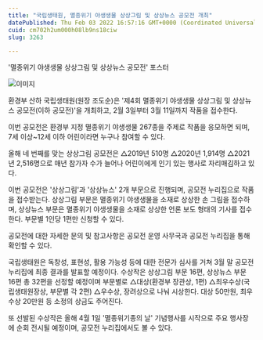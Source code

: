```yaml
---
title: "국립생태원, 멸종위기 야생생물 상상그림 및 상상뉴스 공모전 개최"
datePublished: Thu Feb 03 2022 16:57:16 GMT+0000 (Coordinated Universal Time)
cuid: cm702h2um000h08lb9ns18ciw
slug: 3263

---
```



'멸종위기 야생생물 상상그림 및 상상뉴스 공모전' 포스터

![이미지](https://cdn.hashnode.com/res/hashnode/image/upload/v1739253240678/8fccf4fc-3d4a-4c5d-abcd-d2f411739734.jpeg)

환경부 산하 국립생태원(원장 조도순)은 '제4회 멸종위기 야생생물 상상그림 및 상상뉴스 공모전(이하 공모전)'을 개최하고, 2월 3일부터 3월 11일까지 작품을 접수한다.

이번 공모전은 환경부 지정 멸종위기 야생생물 267종을 주제로 작품을 응모하면 되며, 7세 이상~12세 이하 어린이라면 누구나 참여할 수 있다.

올해 네 번째를 맞는 상상그림 공모전은 △2019년 510명 △2020년 1,914명 △2021년 2,516명으로 매년 참가자 수가 늘어나 어린이에게 인기 있는 행사로 자리매김하고 있다.

이번 공모전은 '상상그림'과 '상상뉴스' 2개 부문으로 진행되며, 공모전 누리집으로 작품을 접수받는다. 상상그림 부문은 멸종위기 야생생물을 소재로 상상한 손 그림을 접수하며, 상상뉴스 부문은 멸종위기 야생생물을 소재로 상상한 언론 보도 형태의 기사를 접수한다. 부문별 1인당 1편만 신청할 수 있다.

공모전에 대한 자세한 문의 및 참고사항은 공모전 운영 사무국과 공모전 누리집을 통해 확인할 수 있다.

국립생태원은 독창성, 표현성, 활용 가능성 등에 대한 전문가 심사를 거쳐 3월 말 공모전 누리집에 최종 결과를 발표할 예정이다. 수상작은 상상그림 부문 16편, 상상뉴스 부문 16편 총 32편을 선정할 예정이며 부문별로 △대상(환경부 장관상, 1편) △최우수상(국립생태원장상, 부문별 각 2편) △우수상, 장려상으로 나눠 시상한다. 대상 50만원, 최우수상 20만원 등 소정의 상금도 주어진다.

또 선발된 수상작은 올해 4월 1일 '멸종위기종의 날' 기념행사를 시작으로 주요 행사장에 순회 전시될 예정이며, 공모전 누리집에서도 볼 수 있다.